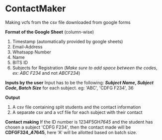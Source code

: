 # ContactMaker
Making vcfs from the csv file downloaded from google forms

**Format of the Google Sheet**
(column-wise)
1. Timestamp (automatically provided by google sheets)
2. Email-Address
3. Whatsapp Number
4. Name
5. BITS ID
6. Subjects for Registration (*Make sure to add space between the codes, ex: ABC F234* and not *ABCF234*)

**Inputs by the user**
Input has to be the following:
***Subject Name*, *Subject Code*, *Batch Size*** for each subject.
eg:
'ABC', 'CDFG F234', 36

**Output**
1. A csv file containing split students and the contact information
2. A separate csv and a vcf file for each subject with their contact

**Contact making**
If the ID number is 1234F5GH*7645* and the student has chosen a subject 'CDFG F234', then the contact made will be
**CDFGF324_*A*7645**, here 'A' will be allotted based on batch size.


